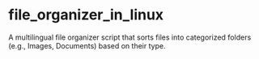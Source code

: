# file_organizer_in_linux
A multilingual file organizer script that sorts files into categorized folders (e.g., Images, Documents) based on their type.
